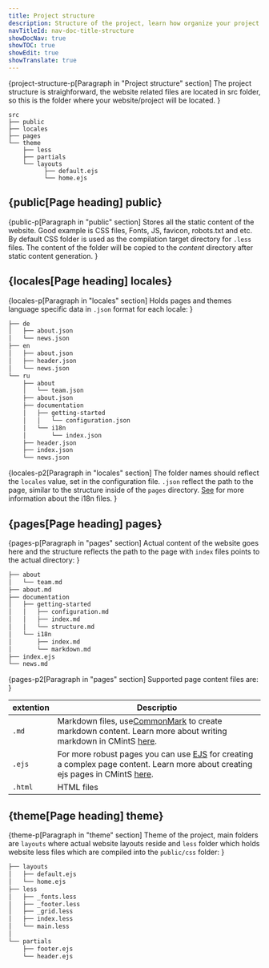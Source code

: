 ```yaml
---
title: Project structure
description: Structure of the project, learn how organize your project and directory naming.
navTitleId: nav-doc-title-structure
showDocNav: true
showTOC: true
showEdit: true
showTranslate: true
---
```


{project-structure-p[Paragraph in "Project structure" section]
The project structure is straighforward, the website related files are located
in src folder, so this is the folder where your website/project will be located.
}
```
src
├── public
├── locales
├── pages
└── theme
    ├── less
    ├── partials
    └── layouts
          ├── default.ejs
          └── home.ejs
```

## {public[Page heading] public}

{public-p[Paragraph in "public" section]
Stores all the static content of the website. Good example is CSS files, Fonts,
JS, favicon, robots.txt and etc. By default CSS folder is used as the
compilation target directory for `.less` files. The content of the folder will
be copied to the *content* directory after static content generation.
}

## {locales[Page heading] locales}

{locales-p[Paragraph in "locales" section]
Holds pages and themes language specific data in `.json` format for each locale:
}

```bash
├── de
│   ├── about.json
│   └── news.json
├── en
│   ├── about.json
│   ├── header.json
│   └── news.json
└── ru
    ├── about
    │   └── team.json
    ├── about.json
    ├── documentation
    │   ├── getting-started
    │   │   └── configuration.json
    │   └── i18n
    │       └── index.json
    ├── header.json
    ├── index.json
    └── news.json
```
{locales-p2[Paragraph in "locales" section]
The folder names should reflect the `locales` value, set in the configuration
file. `.json` reflect the path to the page, similar to the structure inside of
the `pages` directory. [See]() for more information about the i18n files.
}

## {pages[Page heading] pages}
{pages-p[Paragraph in "pages" section]
Actual content of the website goes here and the structure reflects the path to
the page with `index` files points to the actual directory:
}

```bash
├── about
│   └── team.md
├── about.md
├── documentation
│   ├── getting-started
│   │   ├── configuration.md
│   │   ├── index.md
│   │   └── structure.md
│   └── i18n
│       ├── index.md
│       └── markdown.md
├── index.ejs
└── news.md
```

{pages-p2[Paragraph in "pages" section]
Supported page content files are:
}

extention | Descriptio
--- | ---
`.md` | Markdown files, use<a href="http://commonmark.org/" target="_blank">CommonMark</a> to create markdown content. Learn more about writing markdown in CMintS <a href="/documentation/pages/markdown" target="_blank">here</a>.
`.ejs` | For more robust pages you can use <a href="http://ejs.co/" target="_blank">EJS</a> for creating a complex page content. Learn more about creating ejs pages in CMintS <a href="/documentation/pages/ejs" target="_blank">here</a>.
`.html` | HTML files

## {theme[Page heading] theme}

{theme-p[Paragraph in "theme" section]
Theme of the project, main folders are `layouts` where actual website layouts
reside and `less` folder which holds website less files which are compiled into
the `public/css` folder:
}

```bash
├── layouts
│   ├── default.ejs
│   └── home.ejs
├── less
│   ├── _fonts.less
│   ├── _footer.less
│   ├── _grid.less
│   ├── index.less
│   └── main.less
│
└── partials
    ├── footer.ejs
    └── header.ejs
```